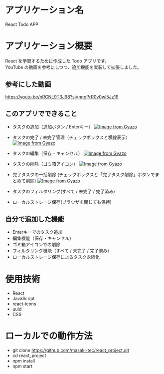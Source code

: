 # アプリケーション名
React Todo APP

# アプリケーション概要
React を学習するために作成した Todo アプリです。  
YouTube の動画を参考にしつつ、追加機能を実装して拡張しました。  

## 参考にした動画
https://youtu.be/nRCNL9T3J98?si=nngPrR0v0wI5Jz19

## このアプリでできること
- タスクの追加（追加ボタン / Enterキー）
  [![Image from Gyazo](https://i.gyazo.com/a8305e70f54fc076ed0d8701cdee6316.gif)](https://gyazo.com/a8305e70f54fc076ed0d8701cdee6316)

- タスクの完了 / 未完了管理（チェックボックスと横線表示）
  [![Image from Gyazo](https://i.gyazo.com/587e8f344d4aef8d82c9e16d987326f4.gif)](https://gyazo.com/587e8f344d4aef8d82c9e16d987326f4)

- タスクの編集（保存・キャンセル）
  [![Image from Gyazo](https://i.gyazo.com/357cb641f29e852619c6d8367f5c8a83.gif)](https://gyazo.com/357cb641f29e852619c6d8367f5c8a83)

- タスクの削除（ゴミ箱アイコン）
  [![Image from Gyazo](https://i.gyazo.com/4eeff7f63324ca99ddc9e4368a60a4ef.gif)](https://gyazo.com/4eeff7f63324ca99ddc9e4368a60a4ef)

- 完了タスクの一括削除 (チェックボックスと「完了タスク削除」ボタンでまとめて削除)
  [![Image from Gyazo](https://i.gyazo.com/29de8bebf89ef057526cf27ffcc23ac4.gif)](https://gyazo.com/29de8bebf89ef057526cf27ffcc23ac4)

- タスクのフィルタリング(すべて / 未完了 / 完了済み)

- ローカルストレージ保存(ブラウザを閉じても保持)

## 自分で追加した機能
- Enterキーでのタスク追加  
- 編集機能（保存・キャンセル）  
- ゴミ箱アイコンでの削除  
- フィルタリング機能（すべて / 未完了 / 完了済み）  
- ローカルストレージ保存によるタスク永続化

# 使用技術
- React
- JavaScript
- react-icons
- uuid
- CSS

# ローカルでの動作方法
- git clone https://github.com/masaki-tec/react_project.git
- cd react_project
- npm install
- npm start